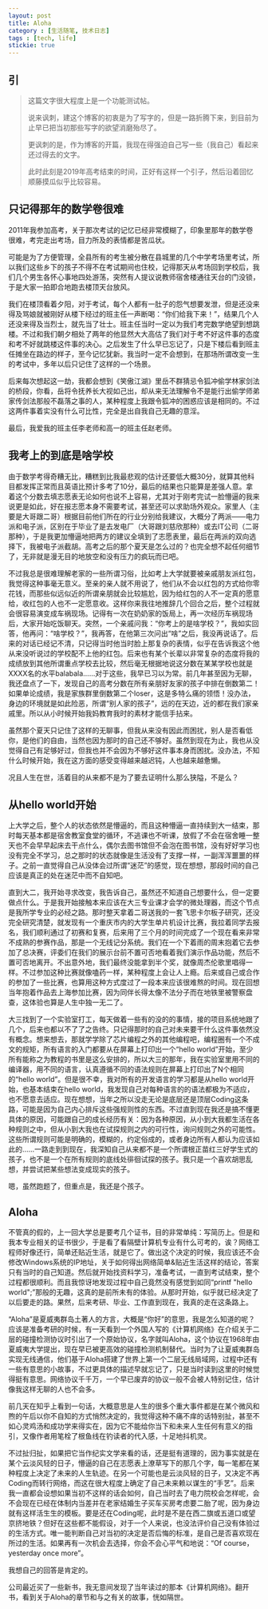 ```yaml
---
layout: post
title: Aloha
category : [生活随笔, 技术日志]
tags : [tech, life]
stickie: true
---
```


## 引
>这篇文字很大程度上是一个功能测试帖。
>
>说来讽刺，建这个博客的初衷是为了写字的，但是一路折腾下来，到目前为止早已把当初那些写字的欲望消磨殆尽了。
>
>更讽刺的是，作为博客的开篇，我现在得强迫自己写一些（我自己）看起来还过得去的文字。
>
>此时此刻是2019年高考结束的时间，正好有这样一个引子，然后沿着回忆顺藤摸瓜似乎比较容易。

## 只记得那年的数学卷很难
2011年我参加高考，关于那次考试的记忆已经非常模糊了，印象里那年的数学卷很难，考完走出考场，目力所及的表情都是苦瓜状。

可能是为了方便管理，全县所有的考生被分散在县城里的几个中学考场里考试，所以我们这些乡下的孩子不得不在考试期间也住校，记得那天从考场回到学校后，我们几个男生各怀心事地四处游荡，突然有人提议说教师宿舍楼通往天台的门没锁，于是大家一拍即合地跑去楼顶天台放风。

我们在楼顶看着夕阳，对于考试，每个人都有一肚子的怨气想要发泄，但是还没来得及骂娘就被刚好从楼下经过的班主任一声断喝：“你们给我下来！”，结果几个人还没来得及当烈士，就先当了壮士。班主任当时一定以为我们考完数学绝望到想跳楼。不过和我们朝夕相处了两年的他显然大大高估了我们对于考不好这件事的态度和考不好就跳楼这件事的决心。之后发生了什么早已忘记了，只是下楼后看到班主任摊坐在路边的样子，至今记忆犹新。我当时一定不会想到，在那场所谓改变一生的考试中，多年以后只记住了这样的一个场景。

后来每次想起这一劫，我都会想到《笑傲江湖》里岳不群猜忌令狐冲偷学林家剑法的桥段，你看，岳将令抚养长大视如己出，却从来无法理解令不是能行出偷学师弟家传剑法那般不磊落之事的人，某种程度上我跟令狐冲的困惑应该是相同的。不过这两件事着实没有什么可比性，完全是出自我自己无趣的意淫。

最后，我爱我的班主任李老师和高一的班主任赵老师。
## 我考上的到底是啥学校
由于数学考得奇糟无比，糟糕到比我最悲观的估计还要低大概30分，就算其他科目都发挥正常而且英语比预计多考了10分，最后的结果也只能算是差强人意。拿着这个分数去填志愿表无论如何也说不上容易，尤其对于刚考完试一脸懵逼的我来说更是如此，好在报志愿本身不需要考试，甚至还可以求助场外观众。家里人（主要是大哥跟二哥）根据目前他们所在的行业分别给我建议，大概分了两派——电力派和电子派，区别在于毕业了是去发电厂（大哥跟刘慈欣那种）或去IT公司（二哥那种），于是我更加懵逼地把两方的建议全填到了志愿表里，最后在两派的双向选择下，我被电子派截胡。高考之后的那个夏天是怎么过的？也完全想不起任何细节了，无非就是漫无目的地放空和没有压力的疯玩而已吧。

不过我总是很难理解老家的一些所谓习俗，比如考上大学就要被亲戚朋友派红包，我觉得这种事毫无意义。至亲的亲人就不用说了，他们从不会以红包的方式给你零花钱，而那些似远似近的所谓亲朋就会比较尴尬，因为给红包的人不一定真的愿意给，收红包的人也不一定愿意收。这样你来我往地推辞几个回合之后，整个过程就会很容易演变成车祸现场。记得有一次在奶奶家的饭局上，再一次经历车祸现场后，大家开始吃饭聊天。突然，一个亲戚问我：“你考上的是啥学校？”，我如实回答，他再问：“啥学校？”，我再答，在他第三次问出“啥”之后，我没再说话了。后来的对话已经记不清，只记得当时他当时脸上那复杂的表情，似乎在告诉我这个他从来没听说过的学校配不上他的红包。后来也有某个长辈以非常复杂的态度将我的成绩放到其他所谓重点学校去比较，然后毫无根据地说这分数在某某学校也就是XXXX名的水平balabala……对于这些，我早已习以为常。前几年甚至因为无聊，我还盘点了一下，发现自己的高考分数在所有亲朋好友家的孩子中排在倒数第二！如果单论成绩，我是家族群里倒数第二个loser，这是多特么痛的领悟！没办法，身边的环境就是如此险恶，所谓“别人家的孩子”，远的在天边，近的都在我们家亲戚里。所以从小时候开始我妈教育我时的素材才能信手拈来。

虽然那个夏天只记住了这样的无聊事，但我从来没有因此而困扰，别人是否看低你，是他们的自由，当然也因为那时的自己还不够好。虽然到现在为止，我也从没觉得自己有足够好过，但我也并不会因为不够好这件事本身而困扰。没办法，不知什么时候开始，我在这方面的感受变得越来越迟钝，人也越来越惫懒。

况且人生在世，活着目的从来都不是为了要去证明什么那么狭隘，不是么？
## 从hello world开始
上大学之后，整个人的状态依然是懵逼的，而且这种懵逼一直持续到大一结束，那时每天基本都是宿舍教室食堂的循环，不逃课也不听课，放假了不会在宿舍睡一整天也不会早早起床去干点什么，偶尔去图书馆但不会泡在图书馆，没有好好学习也没有完全不学习，总之那时的状态就像是生活没有了支撑一样，一副浑浑噩噩的样子。之前一直觉得自己从没体会过所谓“迷茫”的感觉，现在想想，那段时间的自己应该是真正的处在迷茫中而不自知吧。

直到大二，我开始寻求改变，我告诉自己，虽然还不知道自己想要什么，但一定要做点什么。于是我开始接触本来应该在大三专业课才会学的微处理器，而这个节点是我所学专业的必经之路。那时整天拿着二哥送我的一套飞思卡尔板子研究，还没完全研究清楚，就发现有一个重庆市内的大学生单片机设计比赛，我拉着同学去报名，我们顺利通过了初赛和复赛，后来用了三个月的时间完成了一个现在看来非常不成熟的参赛作品，那是一个无线记分系统。我们在一个下着雨的周末抱着它去参加了总决赛，评委们在我们的展示台前不置可否地看着我们演示作品功能，然后不置可否地离开。不出意外地，我们最终没能拿到半个奖，就像周杰伦歌里唱得一样。不过参加这种比赛就像嗑药一样，某种程度上会让人上瘾。后来或自己或合作的参加了一些比赛，也算用这种方式度过了一段本来应该很难熬的时间。现在回想当年抱着作品去上海参加比赛，因为同伴长得太像不法分子而在地铁里被警察盘查，这体验也算是人生中独一无二了。

大三找到了一个实验室打工，每天做着一些有的没的的事情，接的项目系统地跟了几个，后来也都以不了了之告终。只记得那时的自己对未来要干什么这件事依然没有概念。想来想去，那就学学除了芯片编程之外的其他编程吧，编程圈有一个不成文的规矩，所有语言的入门都要从在屏幕上打印出一个“hello world”开始，至少所有能称之为教程的书里是这么安排的，所以大三的那年，我在实验室里用不同的编译器，用不同的语言，认真遵循不同的语法规则在屏幕上打印出了N个相同的“hello world”。但是很不幸，我对所有的开发语言的学习都是从hello world开始，也基本结束在hello world，我发现自己对每种语言的的语法都极为不适应，也不愿意去适应。现在想想，当年之所以没走无论是底层还是顶层Coding这条路，可能是因为自己内心排斥这些强规则性的东西。不过直到现在我还是搞不懂更具体的原因，可能跟自己的成长经历有关：因为各种原因，从小到大我都生活在各种规则之中，但从小到大我也在试探规则之内的可行性，询问规则之外的可能性。这些所谓规则可能是明确的，模糊的，约定俗成的，或者身边所有人都认为应该如此的……一路走到到现在，我深知自己从来都不是一个所谓根正苗红三好学生式的孩子，也不是一个在所有规则的底线处徘徊试探的孩子。我只是一个喜欢胡思乱想，并尝试把某些想法变成现实的孩子。

嗯，虽然跑题了，但重点是，我还是个孩子。
## Aloha
不管真的假的，上一回大学总是要考几个证书，目的非常单纯：写简历上。但是和我本专业相关的证书很少，于是看了看隔壁计算机专业有什么可考的，诶？网络工程师好像还行，简单还贴近生活，就是它了。做出这个决定的时候，我应该还不会修改Windows系统的IP地址，关于如何得出网络简单&贴近生活这样的结论，答案只有当时的自己知道。然后就开始找资料学习，准备考试，一直到考试结束，整个过程都很顺利。而且我惊讶地发现过程中自己竟然没有感觉到如同“printf "hello world";”那般的无趣，这真的是前所未有的体验。从那时开始，似乎就已经决定了以后要走的路。果然，后来考研、毕业、工作直到现在，我真的走在这条路上。

“Aloha”是夏威夷群岛土著人的方言，大概是“你好”的意思，我是怎么知道的呢？应该是准备考研的时候，有一天看到一个外国人写的《计算机网络》在介绍关于二层的碰撞检测协议时引出了一个原始协议，名字就叫Aloha，这个协议在1968年由夏威夷大学提出，现在早已被更高效的碰撞检测机制替代。当时为了让夏威夷群岛实现无线通信，他们基于Aloha搭建了世界上第一个二层无线局域网，过程中还有一些有意思的小故事，不过更具体的描述早就忘记了，只是当时读到这里的时候觉得挺有意思。网络协议千千万，一个早已废弃的协议一般不会被人特别记住，估计像我这样无聊的人也不会多。

前几天在知乎上看到一句话，大概意思是人生的很多个重大事件都是在某个微风和煦的午后以你不自知的方式悄然决定的，我觉得这种不痛不痒的话特别扯，甚至不如心灵鸡汤和成功学来得实在，因为它不能给你当下和未来人生任何有意义的指引，又像作者用笔栓了根鱼线在钓读者的代入感，十足地抖机灵。

不过扯归扯，如果把它当作纪实文学来看的话，还是挺有道理的，因为事实就是在某个云淡风轻的日子，懵逼的自己在志愿表上潦草写下的那几个字，每一笔都在某种程度上决定了未来的人生轨迹。在另一个可能也是云淡风轻的日子，又决定不再Coding而转行网络，而这在很大程度上确定了自己未来赖以谋生的“手艺”。后来我一直都会设想如果当初不这样的话会如何，自己当时去了电力院校会怎样呢，会不会现在已经在体制内当差并在老家结婚生子买车买房考虑要二胎了呢，因为身边就有这样活生生的模板。要是还在Coding呢，此时是不是在西二旗或五道口或望京挤地铁？但好在这些都不能假设，对于一个人来说，也没法评价自己没有体验过的生活方式。唯一能判断自己对当初的决定是否后悔的标准，是自己是否喜欢现在所过的生活。如果再有一次机会去选择，你会不会心平气和地说：“Of course，yesterday once more”。

我想自己的回答是肯定的。

公司最近买了一些新书，我无意间发现了当年读过的那本《计算机网络》。翻开书，看到关于Aloha的章节和与之有关的故事，恍如隔世。
